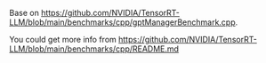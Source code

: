 Base on https://github.com/NVIDIA/TensorRT-LLM/blob/main/benchmarks/cpp/gptManagerBenchmark.cpp.

You could get more info from https://github.com/NVIDIA/TensorRT-LLM/blob/main/benchmarks/cpp/README.md
